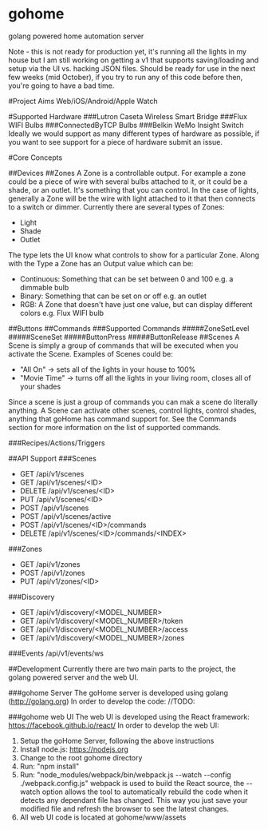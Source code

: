 # gohome
golang powered home automation server

Note - this is not ready for production yet, it's running all the lights in my house but I am still working on getting a v1 that supports saving/loading and setup via the UI vs. hacking JSON files.  Should be ready for use in the next few weeks (mid October), if you try to run any of this code before then, you're going to have a bad time.

#Project Aims
Web/iOS/Android/Apple Watch

#Supported Hardware
###Lutron Caseta Wireless Smart Bridge
###Flux WIFI Bulbs
###ConnectedByTCP Bulbs
###Belkin WeMo Insight Switch
Ideally we would support as many different types of hardware as possible, if you want to see support for a piece of hardware submit an issue.

#Core Concepts

##Devices
##Zones
A Zone is a controllable output. For example a zone could be a piece of wire with several bulbs attached to it, or it could be a shade, or an outlet. It's something that you can control.  In the case of lights, generally a Zone will be the wire with light attached to it that then connects to a switch or dimmer. Currently there are several types of Zones:
 - Light
 - Shade
 - Outlet

The type lets the UI know what controls to show for a particular Zone.  Along with the Type a Zone has an Output value which can be:
 - Continuous: Something that can be set between 0 and 100 e.g. a dimmable bulb
 - Binary: Something that can be set on or off e.g. an outlet
 - RGB: A Zone that doesn't have just one value, but can display different colors e.g. Flux WIFI bulb

##Buttons
##Commands
###Supported Commands
#####ZoneSetLevel
#####SceneSet
#####ButtonPress
#####ButtonRelease
##Scenes
A Scene is simply a group of commands that will be executed when you activate the Scene. Examples of Scenes could be:
- "All On" -> sets all of the lights in your house to 100%
- "Movie Time" -> turns off all the lights in your living room, closes all of your shades

Since a scene is just a group of commands you can mak a scene do literally anything.  A Scene can activate other scenes, control lights, control shades, anything that goHome has command support for.  See the Commands section for more information on the list of supported commands.

###Recipes/Actions/Triggers

##API Support
###Scenes
 - GET /api/v1/scenes
 - GET /api/v1/scenes/&lt;ID&gt;
 - DELETE /api/v1/scenes/&lt;ID&gt;
 - PUT /api/v1/scenes/&lt;ID&gt;
 - POST /api/v1/scenes
 - POST /api/v1/scenes/active
 - POST /api/v1/scenes/&lt;ID&gt;/commands
 - DELETE /api/v1/scenes/&lt;ID&gt;/commands/&lt;INDEX&gt;

###Zones
 - GET /api/v1/zones
 - POST /api/v1/zones
 - PUT /api/v1/zones/&lt;ID&gt;

###Discovery
 - GET /api/v1/discovery/&lt;MODEL_NUMBER&gt;
 - GET /api/v1/discovery/&lt;MODEL_NUMBER&gt;/token
 - GET /api/v1/discovery/&lt;MODEL_NUMBER&gt;/access
 - GET /api/v1/discovery/&lt;MODEL_NUMBER&gt;/zones

###Events
 /api/v1/events/ws

##Development
Currently there are two main parts to the project, the golang powered server and the web UI.

###gohome Server
The goHome server is developed using golang (http://golang.org) In order to develop the code:
//TODO:

###gohome web UI
The web UI is developed using the React framework: https://facebook.github.io/react/ In order to develop the web UI:
 1. Setup the goHome Server, following the above instructions
 2. Install node.js: https://nodejs.org
 3. Change to the root gohome directory
 4. Run: "npm install"
 5. Run: "node_modules/webpack/bin/webpack.js --watch --config ./webpack.config.js"
webpack is used to build the React source, the --watch option allows the tool to automatically rebuild the code when it detects any dependant file has changed. This way you just save your modified file and refresh the browser to see the latest changes.
 6. All web UI code is located at gohome/www/assets
